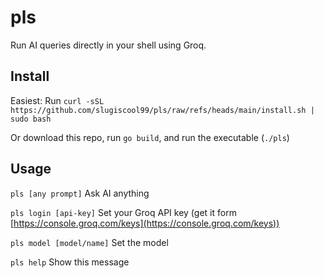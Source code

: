 # pls

Run AI queries directly in your shell using Groq.

## Install

Easiest: Run `curl -sSL https://github.com/slugiscool99/pls/raw/refs/heads/main/install.sh | sudo bash`

Or download this repo, run `go build`, and run the executable (`./pls`)

## Usage

`pls [any prompt]` Ask AI anything

`pls login [api-key]` Set your Groq API key (get it form [https://console.groq.com/keys](https://console.groq.com/keys))

`pls model [model/name]` Set the model

`pls help` Show this message
